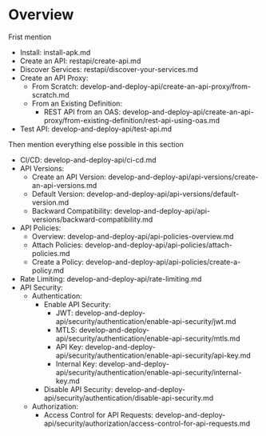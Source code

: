 # Overview


<!-- Content under the main page and doing away with this page. -->

Frist mention
- Install: install-apk.md
- Create an API: restapi/create-api.md
- Discover Services: restapi/discover-your-services.md
- Create an API Proxy:
    - From Scratch: develop-and-deploy-api/create-an-api-proxy/from-scratch.md
    - From an Existing Definition: 
        - REST API from an OAS: develop-and-deploy-api/create-an-api-proxy/from-existing-definition/rest-api-using-oas.md
- Test API: develop-and-deploy-api/test-api.md


Then mention everything else possible in this section

- CI/CD: develop-and-deploy-api/ci-cd.md
- API Versions:
    - Create an API Version: develop-and-deploy-api/api-versions/create-an-api-versions.md
    - Default Version: develop-and-deploy-api/api-versions/default-version.md
    - Backward Compatibility: develop-and-deploy-api/api-versions/backward-compatibility.md
- API Policies:
    - Overview: develop-and-deploy-api/api-policies-overview.md
    - Attach Policies: develop-and-deploy-api/api-policies/attach-policies.md
    - Create a Policy: develop-and-deploy-api/api-policies/create-a-policy.md
- Rate Limiting: develop-and-deploy-api/rate-limiting.md
- API Security:
    - Authentication:
        - Enable API Security:
            - JWT: develop-and-deploy-api/security/authentication/enable-api-security/jwt.md
            - MTLS: develop-and-deploy-api/security/authentication/enable-api-security/mtls.md
            - API Key: develop-and-deploy-api/security/authentication/enable-api-security/api-key.md
            - Internal Key: develop-and-deploy-api/security/authentication/enable-api-security/internal-key.md
        - Disable API Security: develop-and-deploy-api/security/authentication/disable-api-security.md
    - Authorization:
        - Access Control for API Requests: develop-and-deploy-api/security/authorization/access-control-for-api-requests.md
